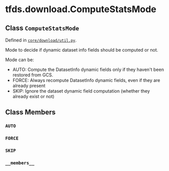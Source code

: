 <div itemscope itemtype="http://developers.google.com/ReferenceObject">
<meta itemprop="name" content="tfds.download.ComputeStatsMode" />
<meta itemprop="path" content="Stable" />
<meta itemprop="property" content="AUTO"/>
<meta itemprop="property" content="FORCE"/>
<meta itemprop="property" content="SKIP"/>
<meta itemprop="property" content="__members__"/>
</div>

# tfds.download.ComputeStatsMode

## Class `ComputeStatsMode`





Defined in [`core/download/util.py`](https://github.com/tensorflow/datasets/tree/master/tensorflow_datasets/core/download/util.py).

<!-- Placeholder for "Used in" -->

Mode to decide if dynamic dataset info fields should be computed or not.

Mode can be:

* AUTO: Compute the DatasetInfo dynamic fields only if they haven't been
  restored from GCS.
* FORCE: Always recompute DatasetInfo dynamic  fields, even if they are
  already present
* SKIP: Ignore the dataset dynamic field computation (whether they already
  exist or not)

## Class Members

<h3 id="AUTO"><code>AUTO</code></h3>

<h3 id="FORCE"><code>FORCE</code></h3>

<h3 id="SKIP"><code>SKIP</code></h3>

<h3 id="__members__"><code>__members__</code></h3>

